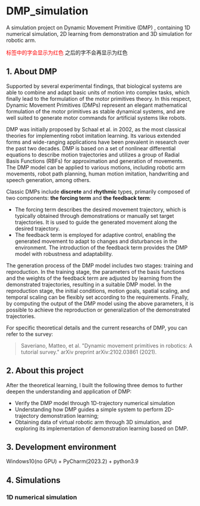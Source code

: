 # DMP_simulation
A simulation project on Dynamic Movement Primitive (DMP) , containing 1D numerical simulation, 2D learning from demonstration and 3D simulation for robotic arm.

<font color="red">标签中的字会显示为红色</font> 之后的字不会再显示为红色

## 1. About DMP
Supported by several experimental findings, that biological systems are able to combine and adapt basic units of motion into complex tasks, which finally lead to the formulation of the motor primitives theory. In this respect, Dynamic Movement Primitives (DMPs) represent an elegant mathematical formulation of the motor primitives as stable dynamical systems, and are well suited to generate motor commands for artificial systems like robots.

DMP was initially proposed by Schaal et al. in 2002, as the most classical theories for implementing robot imitation learning. Its various extended forms and wide-ranging applications have been prevalent in research over the past two decades.
DMP is based on a set of nonlinear differential equations to describe motion trajectories and utilizes a group of Radial Basis Functions (RBFs) for approximation and generation of movements. The DMP model can be applied to various motions, including robotic arm movements, robot path planning, human motion imitation, handwriting and speech generation, among others. 

Classic DMPs include **discrete** and **rhythmic** types, primarily composed of two components: **the forcing term** and **the feedback term**:
- The forcing term describes the desired movement trajectory, which is typically obtained through demonstrations or manually set target trajectories. It is used to guide the generated movement along the desired trajectory.
- The feedback term is employed for adaptive control, enabling the generated movement to adapt to changes and disturbances in the environment. The introduction of the feedback term provides the DMP model with robustness and adaptability.

The generation process of the DMP model includes two stages: training and reproduction. In the training stage, the parameters of the basis functions and the weights of the feedback term are adjusted by learning from the demonstrated trajectories, resulting in a suitable DMP model. In the reproduction stage, the initial conditions, motion goals, spatial scaling, and temporal scaling can be flexibly set according to the requirements. Finally, by computing the output of the DMP model using the above parameters, it is possible to achieve the reproduction or generalization of the demonstrated trajectories.

For specific theoretical details and the current researchs of DMP, you can refer to the survey: 
> Saveriano, Matteo, et al. "Dynamic movement primitives in robotics: A tutorial survey." arXiv preprint arXiv:2102.03861 (2021).

## 2. About this project
After the theoretical learning, I built the following three demos to further deepen the understanding and application of DMP:
- Verify the DMP model through 1D-trajectory numerical simulation
- Understanding how DMP guides a simple system to perform 2D-trajectory demonstration learning;
- Obtaining data of virtual robotic arm through 3D simulation, and exploring its implementation of demonstration learning based on DMP.

## 3. Development environment
Windows10(no GPU) + PyCharm(2023.2) + python3.9

## 4. Simulations
### 1D numerical simulation
